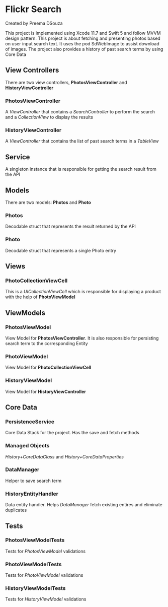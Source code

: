 # Flickr Search
Created by Preema DSouza

This project is implemented using Xcode 11.7 and Swift 5 and follow MVVM design pattern.
This project is about fetching and presenting photos based on user input search text. It uses the pod SdWebImage to assist download of images. The project also provides a history of past search terms by using Core Data

## View Controllers
There are two view controllers, **PhotosViewController** and **HistoryViewController**

### PhotosViewController
A _ViewController_ that contains a _SearchController_ to perform the search  and a _CollectionView_ to display the results

### HistoryViewController
A _ViewController_ that contains the list of past search terms in a _TableView_

## Service
A singleton instance that is responsible for getting the search result from the API

## Models
There are two models: **Photos** and **Photo**

### Photos
Decodable struct that represents the result returned by the API

### Photo
Decodable struct that represents a single Photo  entry

## Views

### PhotoCollectionViewCell
This is a _UICollectionViewCell_ which is responsible for displaying a product with the help of  **PhotoViewModel**

## ViewModels

### PhotosViewModel
View Model for **PhotosViewController**. It is also responsible for persisting search term to the corresponding Entity

### PhotoViewModel
View Model for **PhotoCollectionViewCell**

### HistoryViewModel
View Model for **HistoryViewController**

## Core Data

### PersistenceService 
Core Data Stack for the project. Has the save and fetch methods

### Managed Objects
_History+CoreDataClass_ and _History+CoreDataProperties_

### DataManager
Helper to save search term

### HistoryEntityHandler
Data entity handler. Helps _DataManager_  fetch existing entires and eliminate duplicates 

## Tests

### PhotosViewModelTests
Tests for _PhotosViewModel_ validations

### PhotoViewModelTests
Tests for _PhotoViewModel_ validations

### HistoryViewModelTests
Tests for _HistoryViewModel_ validations


